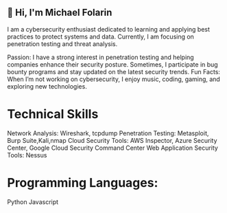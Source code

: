 ## 👋 Hi, I'm Michael Folarin

I am a cybersecurity enthusiast dedicated to learning and applying best practices to protect systems and data. Currently, I am focusing on penetration testing and threat analysis. 

Passion: I have a strong interest in penetration testing and helping companies enhance their security posture. Sometimes, I participate in bug bounty programs and stay updated on the latest security trends.
Fun Facts: When I’m not working on cybersecurity, I enjoy music, coding, gaming, and exploring new technologies.

# Technical Skills
Network Analysis: Wireshark, tcpdump
Penetration Testing: Metasploit, Burp Suite,Kali,nmap
Cloud Security Tools: AWS Inspector, Azure Security Center, Google Cloud Security Command Center
Web Application Security Tools: Nessus

# Programming Languages:
Python
Javascript 


